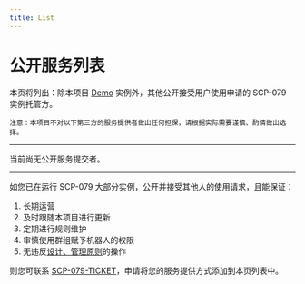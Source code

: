 ```yaml
---
title: List
---
```


<link rel="stylesheet" href="/css/chinese.css">

# 公开服务列表

本页将列出：除本项目 [Demo](/readme/) 实例外，其他公开接受用户使用申请的 SCP-079 实例托管方。

`注意：本项目不对以下第三方的服务提供者做出任何担保，请根据实际需要谨慎、酌情做出选择。`

---

当前尚无公开服务提交者。

---

如您已在运行 SCP-079 大部分实例，公开并接受其他人的使用请求，且能保证：

1. 长期运营
2. 及时跟随本项目进行更新
3. 定期进行规则维护
4. 审慎使用群组赋予机器人的权限
5. 无违反[设计、管理原则](/principles-zh/)的操作

则您可联系 [SCP-079-TICKET](https://t.me/SCP_079_TICKET_BOT)，申请将您的服务提供方式添加到本页列表中。
